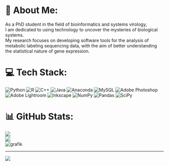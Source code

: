 # 💫 About Me:
As a PhD student in the field of bioinformatics and systems virology,<br> I am dedicated to using technology to uncover the mysteries of biological systems. <br>My research focuses on developing software tools for the analysis of <br>metabolic labeling sequencing data, with the aim of better understanding<br>the statistical nature of gene expression.


# 💻 Tech Stack:
![Python](https://img.shields.io/badge/python-3670A0?style=flat&logo=python&logoColor=ffdd54) ![R](https://img.shields.io/badge/r-%23276DC3.svg?style=flat&logo=r&logoColor=white) ![C++](https://img.shields.io/badge/c++-%2300599C.svg?style=flat&logo=c%2B%2B&logoColor=white) ![Java](https://img.shields.io/badge/java-%23ED8B00.svg?style=flat&logo=java&logoColor=white) ![Anaconda](https://img.shields.io/badge/Anaconda-%2344A833.svg?style=flat&logo=anaconda&logoColor=white) ![MySQL](https://img.shields.io/badge/mysql-%2300f.svg?style=flat&logo=mysql&logoColor=white) ![Adobe Photoshop](https://img.shields.io/badge/adobephotoshop-%2331A8FF.svg?style=flat&logo=adobephotoshop&logoColor=white) ![Adobe Lightroom](https://img.shields.io/badge/Adobe%20Lightroom-31A8FF.svg?style=flat&logo=Adobe%20Lightroom&logoColor=white) ![Inkscape](https://img.shields.io/badge/Inkscape-e0e0e0?style=flat&logo=inkscape&logoColor=080A13) ![NumPy](https://img.shields.io/badge/numpy-%23013243.svg?style=flat&logo=numpy&logoColor=white) ![Pandas](https://img.shields.io/badge/pandas-%23150458.svg?style=flat&logo=pandas&logoColor=white) ![SciPy](https://img.shields.io/badge/SciPy-%230C55A5.svg?style=flat&logo=scipy&logoColor=%white)
# 📊 GitHub Stats:
![](https://github-readme-stats.vercel.app/api?username=teresa-rummel&theme=blueberry&hide_border=false&include_all_commits=true&count_private=true)<br/>
![](https://github-readme-streak-stats.herokuapp.com/?user=teresa-rummel&theme=blueberry&hide_border=false)<br/>![grafik](https://user-images.githubusercontent.com/92442045/216121107-f35c64c5-d9b1-4ccf-a775-b5b0f254da6b.png)

---
[![](https://visitcount.itsvg.in/api?id=teresa-rummel&icon=2&color=1)](https://visitcount.itsvg.in)
